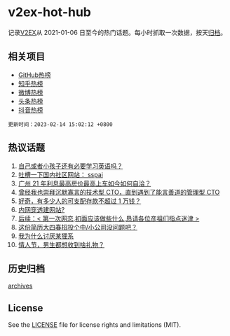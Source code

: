 # v2ex-hot-hub

 记录[V2EX](https://www.v2ex.com/)从 2021-01-06 日至今的热门话题。每小时抓取一次数据，按天[归档](archives)。
 
 ## 相关项目

- [GitHub热榜](https://github.com/it985/github-hot-hub)
- [知乎热榜](https://github.com/it985/zhihu-hot-hub)
- [微博热榜](https://github.com/it985/weibo-hot-hub)
- [头条热榜](https://github.com/it985/toutiao-hot-hub)
- [抖音热榜](https://github.com/it985/douyin-hot-hub)


 `更新时间：2023-02-14 15:02:12 +0800`

## 热议话题

1. [自己或者小孩子还有必要学习英语吗？](https://www.v2ex.com/t/915886)
1. [吐槽一下国内社区网站： sspai](https://www.v2ex.com/t/915913)
1. [广州 21 年利息最高房价最高上车如今如何自洽？](https://www.v2ex.com/t/915892)
1. [曾经我也崇拜沉默寡言的技术型 CTO，直到遇到了能言善道的管理型 CTO](https://www.v2ex.com/t/915723)
1. [好奇，有多少人的可支配存款不超过 1 万钱？](https://www.v2ex.com/t/915875)
1. [内网穿透建网站?](https://www.v2ex.com/t/915697)
1. [后续：< 第一次网恋,初面应该做些什么,恳请各位彦祖们指点迷津 >](https://www.v2ex.com/t/915727)
1. [这份简历大四春招投个中/小公司没问题吧？](https://www.v2ex.com/t/915821)
1. [我为什么讨厌某狸系](https://www.v2ex.com/t/915922)
1. [情人节，男生都想收到啥礼物？](https://www.v2ex.com/t/915825)

## 历史归档

[archives](archives)

## License

See the [LICENSE](LICENSE) file for license rights and limitations (MIT).
